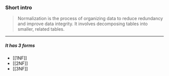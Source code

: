 ### Short intro
> Normalization is the process of organizing data to reduce redundancy and improve data integrity. It involves decomposing tables into smaller, related tables.


---
##### It has 3 forms 
- [[1NF]]
- [[2NF]]
- [[3NF]]
